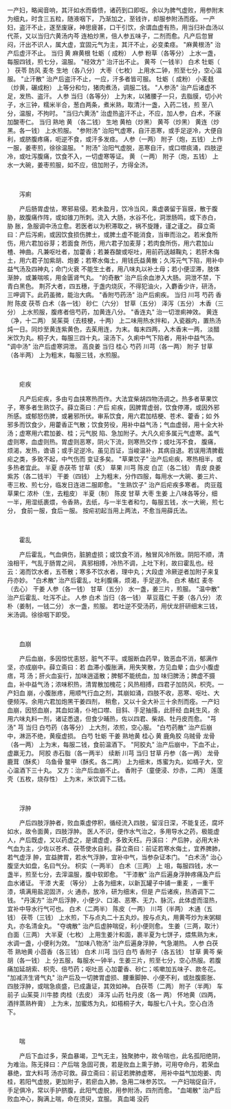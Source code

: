 <!-- { "loadSidebar": true } -->
一产妇，略闻音响，其汗如水而昏愦，诸药到口即呕。余以为脾气虚败，用参附末为细丸，时含三五粒，随液咽下， 
乃渐加之，至钱许，却服参附汤而痊。 
一产妇，盗汗不止，遂至废寐，神思疲甚，口干引饮，余谓血虚有热，用当归补血汤以代茶，又以当归六黄汤内芩 
连柏炒黑，倍人参五味子，二剂而愈。凡产后忽冒闷，汗出不识人，属大虚，宜固元气为主，其汗不止，必变柔痉。 
"麻黄根汤" 
治产后虚汗不止。 
当归 黄 麻黄根 牡蛎（ 成粉） 人参 粉草（各等分） 
上水一盏，每服四钱，煎七分，温服。 
"经效方" 
治汗出不止。 
黄芩（一钱半） 白术 牡蛎（ ） 茯苓 防风 麦冬 生地（各八分） 大枣（七枚） 
上用水二钟，煎至七分，空心温服。 
"止汗散" 
治产后盗汗不止，一应，汗多者皆可服。 
牡蛎（ 成粉） 小麦麸（炒黄，碾成粉） 
上等分和匀，猪肉煮汤，调服二钱。 
"人参汤" 
治产后诸虚不足，发热、盗汗。 
人参 当归（各等分） 
上为末，以猪腰子一只，去脂膜，切小片子，水三钟，糯米半合，葱白两条，煮米熟，取清汁一盏，入药二钱，煎 
至八分，温服，不拘时。 
"当归六黄汤" 
治虚热盗汗不止，不应，加人参，白术，不寐加酸枣仁。 
当归 熟地 黄 （各二钱） 生地 黄柏（炒黑） 黄芩（炒黑） 黄连（炒黑。各一钱） 
上水煎服。 
"参附汤" 
治阳气虚寒，自汗恶寒，或手足逆冷，大便自利，或脐腹疼痛，呃逆不食，或汗多发痉。 
人参（一两） 附子（炮，五钱） 
上作一服，姜枣煎，徐徐温服。 
" 附汤" 
治阳气虚脱，恶寒自汗，或口噤痰涌，四肢逆冷，或吐泻腹痛，饮食不入，一切虚寒等证。 
黄 （一两） 附子（炮，五钱） 
上水一大碗，姜枣煎服，如不应，倍加附子，方得全济。 



　　


　　泻痢


　　产后肠胃虚怯，寒邪易侵。若未盈月，饮冷当风，乘虚袭留于盲膜，散于腹胁，故腹痛作阵，或如锥刀所刺。流入 
大肠，水谷不化，洞泄肠鸣，或下赤白， 胁 胀，急服调中汤立愈。若医者以为积滞取之，祸不旋踵，谨之谨之。 
薛立斋曰：产后泻痢，或因饮食损伤脾土，或脾土虚不能消食，当审而治之。若米食所伤，用六君加谷芽；若面食 
所伤，用六君子加麦芽；若肉食所伤，用六君加山楂、神曲。凡兼呕吐者，加藿香；若兼吞酸或呕吐，用前药送越鞠丸； 
若肝木侮土，用六君子加紫胡、炮姜；若寒水侮土，用钱氏益黄散；久泻元气下陷，用补中益气汤及四神丸；命门火衰 
不能生土者，用八味丸以补土母；若小便涩滞，肢体渐肿，或兼喘咳，用金匮肾气丸。 
"的奇散" 
治产后余血渗入大肠。洞泄不禁，下青白黑色。 
荆芥大者，四五穗，于盏内烧灰，不得犯油火，入麝香少许，研汤，三呷调下。此药虽微，能治大病。 
"香附芍药汤" 
治产后痢疾。 
当归 川芎 芍药 香附 陈皮 茯苓 白术（各一钱） 砂仁（六分） 甘草（五分） 泽泻（五分） 木香（三 
分） 
上水煎服，腹疼者倍芍药，加黄连八分。 
"香连丸" 
治一切泄痢神效。 
黄连（净，十二两） 吴茱萸（去枝梗，十两） 
上二味用热水拌和，入瓷器内，置热汤炖一日。同炒至黄连紫黄色，去茱用连，为末。每末四两，入木香末一两， 
淡醋米饮为丸。桐子大，每服三四十丸，滚汤下。久痢中气下陷者，用补中益气汤。 
"调中汤" 
治产后虚寒洞泄。 
高良姜 当归 桂心 芍药 川芎（各一两） 附子 甘草（各半两） 
上为粗末，每服三钱，水煎服。 



　　


　　疟疾


　　凡产后疟疾，多由亏血挟寒热而作。大法宜柴胡四物汤调之。热多者草果饮子，寒多者生熟饮子。薛立斋曰：产后 
疟疾，因脾胃虚弱，饮食停滞，或因外邪所感。或郁怒伤脾，或暑邪所伏。审系饮食，用六君加桔梗、苍术、藿香；如 
外邪多而饮食少，用藿香正气散；饮食劳役，用补中益气汤；气血虚弱，用十全大补汤；虚寒用六君加姜、桂；元气脱 
陷、急加附子。大凡久疟多属元气虚寒。盖气虚则寒，血虚则热。胃虚则恶寒，阴火下流，则寒热交作；或吐泻不食， 
腹痛，烦渴，发热，谵语；或手足逆冷。虽见百证，当峻温补，其病自退。若误用清脾截疟之类，多致不起，中气伤而 
变证多矣。 
"草果饮子" 
治产后疟疾，寒热相半，或多热者宜此。 
半夏 赤茯苓 甘草（炙） 草果 川芎 陈皮 白芷（各二钱） 青皮 良姜 紫苏（各二钱半） 干姜（四钱） 
上为粗末，分作四服，每用水一大碗、姜三片、枣三枚、煎七分，临发日连进二服即愈。 
"生熟饮子" 
治产后疟疾多寒者。 
肉豆蔻 草果仁 浓朴（生，去粗皮） 半夏（制） 陈皮 甘草 大枣 生姜 
上八味各等分，细 一半，用湿纸裹煨，令香熟，去纸，与一半生者和匀，每服五钱，水一大碗，煎七分， 
食前一服，食后一服。 
按疟初起当用上两法，不愈当用薛氏法。 



　　


　　霍乱


　　产后霍乱，气血俱伤，脏腑虚损；或饮食不消，触冒风冷所致。阴阳不顺，清浊相干，气乱于肠胃之间， 
真邪相搏，冷热不调，上吐下利，故曰霍乱也。经云：渴而饮水者，五苓散；寒多不饮水者，理中丸；大段虚 
冷厥逆者加附子来复丹亦妙。 
"白术散" 
治产后霍乱，吐利腹痛，烦渴，手足逆冷。 
白术 橘红 麦冬（去心） 干姜 人参（各一钱） 甘草（五分） 
水一盏，姜三片，煎服。 
"温中散" 
治产后霍乱、吐泻不止。 
人参 白术 当归（各一钱） 草豆蔻仁 干姜（各八分） 浓朴（姜制，一钱二分） 
水一盏，煎服。 
若吐逆不受汤药，用伏龙肝研细末三钱，米汤调。徐徐咽下即受。 



　　


　　血崩


　　产后血崩，多因惊忧恚怒，脏气不平。或服断血药早，致恶血不消，郁满作坚，亦成崩中。薛立斋曰：若 
血滞小腹胀满，用失笑散，方见血晕；血少小腹虚痞，芎 汤；肝火血妄行，加味逍遥散；脾郁不能统血，加 
味归脾汤；脾虚不摄血，补中益气汤；浓味积热，清胃散加槐花；风热相搏，四君子加防风，枳壳。一产妇血 
崩，小腹胀疼，用顺气行血之剂，其崩如涌，四肢不收，恶寒、呕吐、大便频泻。余用六君加炮黑干姜四剂， 
稍愈，又以十全大补三十余剂而痊。一产妇血崩，因怒血崩，其血如涌，仆地口噤、目斜、手足抽搐，此肝经 
血耗生风，余用六味丸料一剂，诸证悉退，但食少晡热，佐以四君、柴胡、牡丹皮而愈。 
"芎 汤" 
芎 当归 白芍药（各等分） 
上大剂，浓煎，空心服。 
"白芍药散" 
治产后崩中，淋沥不绝，黄瘦虚损。 
白芍 牡蛎 干姜 熟地黄 桂心 黄 鹿角胶 乌贼骨 龙骨（各一两） 
上为末，每服二钱，食前温酒下。 
"阿胶丸" 
治产后崩中，下血不止，虚羸无力。 
阿胶 赤石脂（各一两半） 续断 川芎 当归 甘草 丹参（各一两） 龙骨 鹿茸（酥炙） 乌鱼骨 
鳖甲（酥炙。各二两） 
上为细末，炼蜜为丸，如梧子大，空心温酒下三十丸。 
又方：治产后血崩不止。 
香附子（童便浸、炒赤，二两） 莲蓬壳（五枚，烧存性） 
上为末，米饮调下二钱。 



　　


　　浮肿


　　产后四肢浮肿者，败血乘虚停积，循经流入四肢，留淫日深，不能复还，腐坏如水，故令面黄，四肢浮肿。 
医人不识，便作水气治之，多用导水之药，极能虚人，产后既虚，又以药虚之，是谓虚虚，多致夭枉。丹溪曰： 
产后肿，必用大补气血为主，少佐以苍术、茯苓使水自利。薛立斋曰：前证若寒水侮土，宜养脾肺，若气虚浮 
肿，宜益脾胃，若水气浮肿，宜补中气，当参杂证本门。 
"白术汤" 
治心腹坚大如盘，名曰气分。 
枳实（一两半） 白术（三两） 
上 咀，每服四钱，水一盏半，煎至七分，去滓温服，腹中软即愈。 
"干漆散" 
治产后遍身浮肿疼痛及产后血水诸证。 
干漆 大麦 （等分） 
上各为细末，以新瓦罐子中铺一重麦 ，一重干漆，填满用盐泥固济，火 通赤，放冷，研为细末，但是 
产后诸疾，热酒调下二钱。 
"丹溪方" 
治产后浮肿，小便少、口渴、恶寒、无力、脉沉，此体虚而湿热，宜补中导水行气可也。 
白术（二两半） 陈皮（一两） 川芎（半两） 木通（五钱） 茯苓（三钱） 
上水煎，下与点丸二十五丸炒。按与点丸，用黄芩炒为末粥糊丸，亦名清金丸。 
"夺魂散" 
治产后虚肿喘促，利小便则愈。 
生姜（三两，取汁） 白面（三两） 大半夏（七枚） 
上用生姜汁和面，裹半夏为七饼子，煨焦熟为末，水调一盏，小便利为效。 
"加味八物汤" 
治产后遍身浮肿，气急潮热。 
人参 白茯苓 熟地黄 小茴香（各三钱） 白术 川芎 当归 白芍 香附子（各五钱） 甘草 
黄芩 柴胡（各一钱） 
上 分五服，每服水一钟半，生姜三片，煎至七分，空心热服。若腹痛加延胡索、枳壳、倍芍药；呕吐恶 
心加藿香、砂仁；咳嗽加五味子、款冬花。 
"加减济生肾气丸" 
治产后及一切脾胃虚损、腰重脚肿、小便不利，或肚腹膨胀、四肢浮肿，或喘急痰盛，已成蛊证，其效如神。 
白茯苓（二两） 附子（半两） 车前子 山茱萸 川牛膝 肉桂（去皮） 泽泻 山药 牡丹皮（各一 
两） 怀地黄（四两，酒拌蒸熟杵膏） 
上为末，加蜜炼为丸，如梧桐子大，每服七八十丸，空心白汤下。 



　　


　　喘


　　产后下血过多，荣血暴竭，卫气无主，独聚肺中，故令喘也，此名孤阳绝阴，为难治。陈无择曰：产后喘 
急固可畏，若是败血上熏于肺，可用夺命丹，若荣血暴绝，宜大料芎 汤亦可救。薛立斋曰：前证若脾肺虚寒， 
用补中益气加炮姜、肉桂，若阳气虚脱，更加附子，若瘀血入肺，急用二味参苏饮。 
一产妇喘促自汗，手足俱冷，常以手护脐腹，此阳气虚脱，用参附汤，四剂而愈。 
"血竭散" 
治产后败血冲心，胸满上喘，命在须臾，宜服。 
真血竭 没药 
